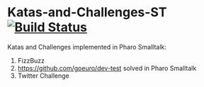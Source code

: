 # Katas-and-Challenges-ST  [![Build Status](https://travis-ci.org/vitormcruz/Katas-and-Challenges-ST.svg?branch=master)](https://travis-ci.org/vitormcruz/Katas-and-Challenges-ST)

Katas and Challenges implemented in Pharo Smalltalk:

1. FizzBuzz
2. https://github.com/goeuro/dev-test solved in Pharo Smalltalk
3. Twitter Challenge